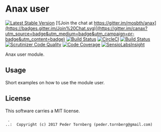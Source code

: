 Anax user
==================================

[![Latest Stable Version](https://poser.pugx.org/anax/user/v/stable)](https://packagist.org/packages/anax/user)
[![Join the chat at https://gitter.im/mosbth/anax](https://badges.gitter.im/Join%20Chat.svg)](https://gitter.im/canax?utm_source=badge&utm_medium=badge&utm_campaign=pr-badge&utm_content=badge)
[![Build Status](https://travis-ci.org/canax/user.svg?branch=master)](https://travis-ci.org/canax/user)
[![CircleCI](https://circleci.com/gh/canax/user.svg?style=svg)](https://circleci.com/gh/canax/user)
[![Build Status](https://scrutinizer-ci.com/g/canax/user/badges/build.png?b=master)](https://scrutinizer-ci.com/g/canax/user/build-status/master)
[![Scrutinizer Code Quality](https://scrutinizer-ci.com/g/canax/user/badges/quality-score.png?b=master)](https://scrutinizer-ci.com/g/canax/user/?branch=master)
[![Code Coverage](https://scrutinizer-ci.com/g/canax/user/badges/coverage.png?b=master)](https://scrutinizer-ci.com/g/canax/user/?branch=master)
[![SensioLabsInsight](https://insight.sensiolabs.com/projects/d831fd4c-b7c6-4ff0-9a83-102440af8929/mini.png)](https://insight.sensiolabs.com/projects/d831fd4c-b7c6-4ff0-9a83-102440af8929)

Anax user module.



Usage
------------------

Short examples on how to use the module user.



License
------------------

This software carries a MIT license.



```
 .  
..:  Copyright (c) 2017 Peder Tornberg (peder.tornberg@gmail.com)
```
